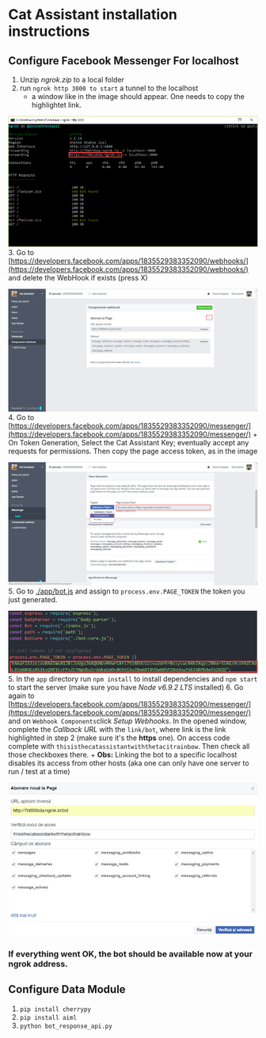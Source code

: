 # Cat Assistant installation instructions

## Configure Facebook Messenger For localhost


1. Unzip _ngrok.zip_ to a local folder
2. run `ngrok http 3000 to start` a tunnel to the localhost
    + a window like in the image should appear. One needs to copy the highlightet link.

![](./images/ngrok_window.png)
3. Go to [https://developers.facebook.com/apps/1835529383352090/webhooks/](https://developers.facebook.com/apps/1835529383352090/webhooks/) and delete the WebHook if exists (press X)

![](./images/dev_1.png)
4. Go to [https://developers.facebook.com/apps/1835529383352090/messenger/](https://developers.facebook.com/apps/1835529383352090/messenger/)
    + On Token Generation, Select the Cat Assistant Key; eventually accept any requests for permissions. Then copy the page access token, as in the image

![](./images/dev_2.png)
5. Go to [./app/bot.js](./app/bot.js) and assign to `process.env.PAGE_TOKEN` the token you just generated.

![](./images/dev_3.png)
5. In the `app` directory run `npm install` to install dependencies and `npm start` to start the server (make sure you have _Node v6.9.2 LTS_ installed)
6. Go again to [https://developers.facebook.com/apps/1835529383352090/messenger/](https://developers.facebook.com/apps/1835529383352090/messenger/) and on `Webhook Components`click _Setup Webhooks_. In the opened window, complete the _Callback URL_ with the `link/bot`, where link is the link highlighted in step 2 (make sure it's the **https** one). On access code complete with `thisisthecatassistantwiththetacitrainbow`. Then check all those checkboxes there.
    + **Obs:** Linking the bot to a specific localhost disables its access from other hosts (aka one can only have one server to run / test at a time)

![](./images/dev_4.png)

### If everything went OK, the bot should be available now at your ngrok address.


## Configure Data Module
1. `pip install cherrypy`
2. `pip install aiml`
3. `python bot_response_api.py`